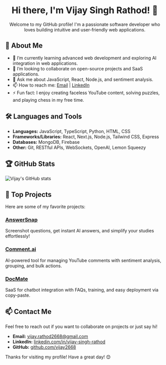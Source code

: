 <div align="center">

# Hi there, I'm Vijay Singh Rathod! 👋  

Welcome to my GitHub profile! I'm a passionate software developer who loves building intuitive and user-friendly web applications.

</div>

## 🚀 About Me
- 🌱 I’m currently learning advanced web development and exploring AI integration in web applications.
- 👯 I’m looking to collaborate on open-source projects and SaaS applications.
- 💬 Ask me about JavaScript, React, Node.js, and sentiment analysis.
- 📫 How to reach me: [Email](mailto:vijay.rathod2668@gmail.com) | [LinkedIn](https://www.linkedin.com/in/vijay2668)
- ⚡ Fun fact: I enjoy creating faceless YouTube content, solving puzzles, and playing chess in my free time.

## 🛠️ Languages and Tools
- **Languages:** JavaScript, TypeScript, Python, HTML, CSS
- **Frameworks/Libraries:** React, Next.js, Node.js, Tailwind CSS, Express
- **Databases:** MongoDB, Firebase
- **Other:** Git, RESTful APIs, WebSockets, OpenAI, Lemon Squeezy

## 🏆 GitHub Stats
![Vijay's GitHub stats](https://github-readme-stats.vercel.app/api?username=vijay2668&show_icons=true&theme=radical)

## 🔧 Top Projects
Here are some of my favorite projects:

### [AnswerSnap](https://chromewebstore.google.com/detail/answersnap/ojjadfolfaejifdmgodfoldppkjjfldg?hl=en&authuser=0)
Screenshot questions, get instant AI answers, and simplify your studies effortlessly!

### [Comment.ai](https://comment-ai-beta.vercel.app)
AI-powered tool for managing YouTube comments with sentiment analysis, grouping, and bulk actions.

### [DocMate](https://docmate.vercel.app)
SaaS for chatbot integration with FAQs, training, and easy deployment via copy-paste.

## 📫 Contact Me
Feel free to reach out if you want to collaborate on projects or just say hi!

- **Email:** [vijay.rathod2668@gmail.com](mailto:vijay.rathod2668@gmail.com)  
- **LinkedIn:** [linkedin.com/in/vijay-singh-rathod](https://www.linkedin.com/in/vijay2668)  
- **GitHub:** [github.com/vijay2668](https://github.com/vijay2668)  

Thanks for visiting my profile! Have a great day! 😊

